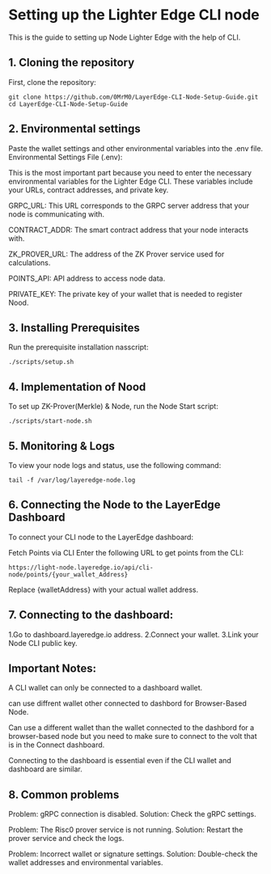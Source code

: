 # Setting up the Lighter Edge CLI node

This is the guide to setting up Node Lighter Edge with the help of CLI.

## 1. Cloning the repository
First, clone the repository:
```
git clone https://github.com/0MrM0/LayerEdge-CLI-Node-Setup-Guide.git
cd LayerEdge-CLI-Node-Setup-Guide
```

## 2. Environmental settings
Paste the wallet settings and other environmental variables into the .env file.
Environmental Settings File (.env):

This is the most important part because you need to enter the necessary environmental variables for the Lighter Edge CLI. These variables include your URLs, contract addresses, and private key.

GRPC_URL: This URL corresponds to the GRPC server address that your node is communicating with.

CONTRACT_ADDR: The smart contract address that your node interacts with.

ZK_PROVER_URL: The address of the ZK Prover service used for calculations.

POINTS_API: API address to access node data.

PRIVATE_KEY: The private key of your wallet that is needed to register Nood.

## 3. Installing Prerequisites
Run the prerequisite installation nasscript:
```
./scripts/setup.sh
```

## 4. Implementation of Nood
To set up ZK-Prover(Merkle) & Node, run the Node Start script:
```
./scripts/start-node.sh
```

## 5. Monitoring & Logs
To view your node logs and status, use the following command:
```
tail -f /var/log/layeredge-node.log
```

## 6. Connecting the Node to the LayerEdge Dashboard
To connect your CLI node to the LayerEdge dashboard:

Fetch Points via CLI
Enter the following URL to get points from the CLI:
```
https://light-node.layeredge.io/api/cli-node/points/{your_wallet_Address}
```
Replace {walletAddress} with your actual wallet address.

## 7. Connecting to the dashboard:

1.Go to dashboard.layeredge.io address.
2.Connect your wallet.
3.Link your Node CLI public key.

## Important Notes:
A CLI wallet can only be connected to a dashboard wallet.

can use diffrent wallet other connected to dashbord for Browser-Based Node.

Can use a different wallet than the wallet connected to the dashbord for a browser-based node but you need to make sure to connect to the volt that is in the Connect dashboard.

Connecting to the dashboard is essential even if the CLI wallet and dashboard are similar.

## 8. Common problems
Problem: gRPC connection is disabled. Solution: Check the gRPC settings.

Problem: The Risc0 prover service is not running. Solution: Restart the prover service and check the logs.

Problem: Incorrect wallet or signature settings. Solution: Double-check the wallet addresses and environmental variables.
